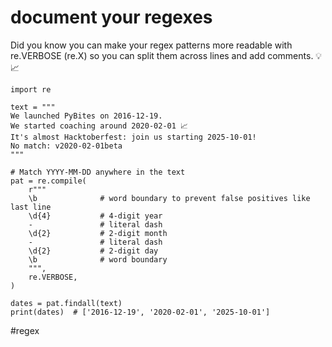 # document your regexes

Did you know you can make your regex patterns more readable with re.VERBOSE (re.X) so you can split them across lines and add comments. 💡📈

```
import re

text = """
We launched PyBites on 2016-12-19.
We started coaching around 2020-02-01 📈
It's almost Hacktoberfest: join us starting 2025-10-01!
No match: v2020-02-01beta
"""

# Match YYYY-MM-DD anywhere in the text
pat = re.compile(
    r"""
    \b              # word boundary to prevent false positives like last line
    \d{4}           # 4-digit year
    -               # literal dash
    \d{2}           # 2-digit month
    -               # literal dash
    \d{2}           # 2-digit day
    \b              # word boundary
    """,
    re.VERBOSE,
)

dates = pat.findall(text)
print(dates)  # ['2016-12-19', '2020-02-01', '2025-10-01']
```

#regex
